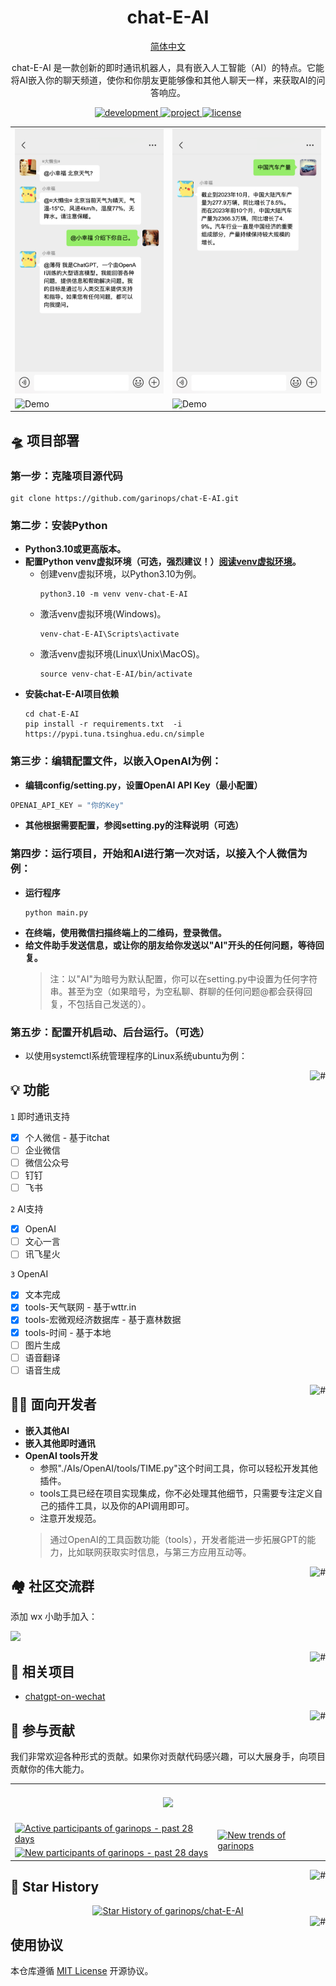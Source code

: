 <div align="center">

# chat-E-AI

<p align="center">
  <a href="./README.md">简体中文</a>
</p>

chat-E-AI 是一款创新的即时通讯机器人，具有嵌入人工智能（AI）的特点。它能将AI嵌入你的聊天频道，使你和你朋友更能够像和其他人聊天一样，来获取AI的问答响应。

</div>

<p align="center">
  <a href="/%23%23%20%F0%9F%91%A8%E2%80%8D%F0%9F%92%BB%20%E9%9D%A2%E5%90%91%E5%BC%80%E5%8F%91%E8%80%85">
    <img height="21" src="https://img.shields.io/badge/面向开发者-%23d4eaf7?style=flat-square&logo=xcode&logoColor=7d09f1" alt="development">
  </a>
  <a href="/%23%23%20%F0%9F%92%AA%20%E7%9B%B8%E5%85%B3%E9%A1%B9%E7%9B%AE">
    <img height="21" src="https://img.shields.io/badge/相关项目-7d09f1?style=flat-square" alt="project">
  </a>
  <a href="https://github.com/garinops/chat-E-AI/blob/main/LICENSE">
    <img height="21" src="https://img.shields.io/badge/license-MIT-ffffff?style=flat-square&labelColor=d4eaf7&color=7d09f1" alt="license">
  </a>
</p>

<div align="center">

|                                    |                                    |
| ---------------------------------- | ---------------------------------- |
| ![Demo](./.github/imgs/intro1.png) | ![Demo](./.github/imgs/intro2.png) |
| ![Demo](./.github/imgs/intro3.png) | ![Demo](./.github/imgs/intro4.png) |

</div>

## 🛸 项目部署
### 第一步：克隆项目源代码
  ```shell
  git clone https://github.com/garinops/chat-E-AI.git
  ```
### 第二步：安装Python
- **Python3.10或更高版本。**
- **配置Python venv虚拟环境（可选，强烈建议！）[阅读venv虚拟环境](https://docs.python.org/zh-cn/3/library/venv.html)。**
  - 创建venv虚拟环境，以Python3.10为例。
    ```
    python3.10 -m venv venv-chat-E-AI
    ```
  - 激活venv虚拟环境(Windows)。
    ```
    venv-chat-E-AI\Scripts\activate
    ```
  - 激活venv虚拟环境(Linux\Unix\MacOS)。
    ```
    source venv-chat-E-AI/bin/activate
    ```
- **安装chat-E-AI项目依赖**
  ```shell
  cd chat-E-AI
  pip install -r requirements.txt  -i https://pypi.tuna.tsinghua.edu.cn/simple
  ```
### 第三步：编辑配置文件，以嵌入OpenAI为例：
- **编辑config/setting.py，设置OpenAI API Key（最小配置）**
```python
OPENAI_API_KEY = "你的Key"
```
- **其他根据需要配置，参阅setting.py的注释说明（可选）**

### 第四步：运行项目，开始和AI进行第一次对话，以接入个人微信为例：
- **运行程序**
  ```
  python main.py
  ```
- **在终端，使用微信扫描终端上的二维码，登录微信。**
- **给文件助手发送信息，或让你的朋友给你发送以"AI"开头的任何问题，等待回复。**
  > 注：以"AI"为暗号为默认配置，你可以在setting.py中设置为任何字符串。甚至为空（如果暗号，为空私聊、群聊的任何问题@都会获得回复，不包括自己发送的）。
### 第五步：配置开机启动、后台运行。（可选）
- 以使用systemctl系统管理程序的Linux系统ubuntu为例：


<a href="#readme">
    <img src="https://img.shields.io/badge/-返回顶部-7d09f1.svg" alt="#" align="right">
</a>

## 💡 功能

`1` 即时通讯支持
   - [x] 个人微信 - 基于itchat
   - [ ] 企业微信
   - [ ] 微信公众号
   - [ ] 钉钉
   - [ ] 飞书

`2` AI支持
   - [x] OpenAI
   - [ ] 文心一言
   - [ ] 讯飞星火
  
`3` OpenAI
   - [x] 文本完成
   - [x] tools-天气联网 - 基于wttr.in
   - [x] tools-宏微观经济数据库 - 基于嘉林数据 
   - [x] tools-时间 - 基于本地
   - [ ] 图片生成
   - [ ] 语音翻译
   - [ ] 语音生成

<a href="#readme">
    <img src="https://img.shields.io/badge/-返回顶部-7d09f1.svg" alt="#" align="right">
</a>

## 👨‍💻 面向开发者

- **嵌入其他AI**
- **嵌入其他即时通讯**
- **OpenAI tools开发**
  - 参照"./AIs/OpenAI/tools/TIME.py"这个时间工具，你可以轻松开发其他插件。
  - tools工具已经在项目实现集成，你不必处理其他细节，只需要专注定义自己的插件工具，以及你的API调用即可。
  - 注意开发规范。
  > 通过OpenAI的工具函数功能（tools），开发者能进一步拓展GPT的能力，比如联网获取实时信息，与第三方应用互动等。

<a href="#readme">
    <img src="https://img.shields.io/badge/-返回顶部-7d09f1.svg" alt="#" align="right">
</a>

## 🏘️ 社区交流群

添加 wx 小助手加入：

![](https://garinasset.com/images/WX.png)

<a href="#readme">
    <img src="https://img.shields.io/badge/-返回顶部-7d09f1.svg" alt="#" align="right">
</a>

## 💪 相关项目

- [chatgpt-on-wechat](https://github.com/zhayujie/chatgpt-on-wechat)


<a href="#readme">
    <img src="https://img.shields.io/badge/-返回顶部-7d09f1.svg" alt="#" align="right">
</a>

[//]: # (## 👀 其他)

[//]: # (## 🌿 第三方生态)

## 🤝 参与贡献

我们非常欢迎各种形式的贡献。如果你对贡献代码感兴趣，可以大展身手，向项目贡献你的伟大能力。

<a href="https://github.com/garinops/chat-E-AI/graphs/contributors" target="_blank">
  <table>
    <tr>
      <th colspan="2">
        <br><img src="https://contrib.rocks/image?repo=garinops/chat-E-AI"><br><br>
      </th>
    </tr>
    <tr>
      <td>
        <picture>
          <source media="(prefers-color-scheme: dark)" srcset="https://next.ossinsight.io/widgets/official/compose-org-active-contributors/thumbnail.png?activity=active&period=past_28_days&owner_id=86670875&repo_ids=732435359&image_size=2x3&color_scheme=dark">
          <img alt="Active participants of garinops - past 28 days" src="https://next.ossinsight.io/widgets/official/compose-org-active-contributors/thumbnail.png?activity=active&period=past_28_days&owner_id=86670875&repo_ids=732435359&image_size=2x3&color_scheme=light">
        </picture>
      </td>
      <td rowspan="2">
        <picture>
          <source media="(prefers-color-scheme: dark)" srcset="https://next.ossinsight.io/widgets/official/compose-org-participants-growth/thumbnail.png?activity=new&period=past_28_days&owner_id=86670875&repo_ids=732435359&image_size=4x7&color_scheme=dark">
          <img alt="New trends of garinops" src="https://next.ossinsight.io/widgets/official/compose-org-participants-growth/thumbnail.png?activity=new&period=past_28_days&owner_id=86670875&repo_ids=732435359&image_size=4x7&color_scheme=light">
        </picture>
      </td>
    </tr>
    <tr>
      <td>
        <picture>
          <source media="(prefers-color-scheme: dark)" srcset="https://next.ossinsight.io/widgets/official/compose-org-active-contributors/thumbnail.png?activity=new&period=past_28_days&owner_id=86670875&repo_ids=605673387&image_size=2x3&color_scheme=dark">
          <img alt="New participants of garinops - past 28 days" src="https://next.ossinsight.io/widgets/official/compose-org-active-contributors/thumbnail.png?activity=new&period=past_28_days&owner_id=86670875&repo_ids=605673387&image_size=2x3&color_scheme=light">
        </picture>
      </td>
    </tr>
  </table>
</a>
<a href="#readme">
    <img src="https://img.shields.io/badge/-返回顶部-7d09f1.svg" alt="#" align="right">
</a>

## 🌟 Star History

<a href="https://github.com/garinops/chat-E-AI/stargazers" target="_blank" style="display: block" align="center">
  <picture>
    <source media="(prefers-color-scheme: dark)" srcset="https://next.ossinsight.io/widgets/official/analyze-repo-stars-history/thumbnail.png?repo_id=732435359&image_size=auto&color_scheme=dark">
    <img alt="Star History of garinops/chat-E-AI" src="https://next.ossinsight.io/widgets/official/analyze-repo-stars-history/thumbnail.png?repo_id=732435359&image_size=auto&color_scheme=light">
  </picture>
</a>

<a href="#readme">
    <img src="https://img.shields.io/badge/-返回顶部-7d09f1.svg" alt="#" align="right">
</a>

## 使用协议

本仓库遵循 [MIT License](./LICENSE)  开源协议。